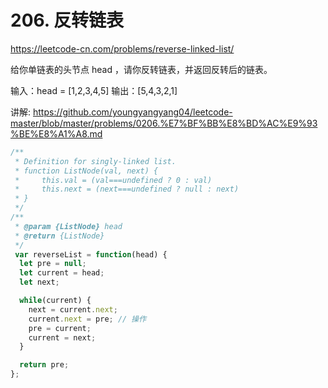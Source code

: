 # 206. 反转链表

https://leetcode-cn.com/problems/reverse-linked-list/

给你单链表的头节点 head ，请你反转链表，并返回反转后的链表。

输入：head = [1,2,3,4,5]
输出：[5,4,3,2,1]

讲解:
https://github.com/youngyangyang04/leetcode-master/blob/master/problems/0206.%E7%BF%BB%E8%BD%AC%E9%93%BE%E8%A1%A8.md

```js
/**
 * Definition for singly-linked list.
 * function ListNode(val, next) {
 *     this.val = (val===undefined ? 0 : val)
 *     this.next = (next===undefined ? null : next)
 * }
 */
/**
 * @param {ListNode} head
 * @return {ListNode}
 */
 var reverseList = function(head) {
  let pre = null;
  let current = head;
  let next;

  while(current) {
    next = current.next;
    current.next = pre; // 操作
    pre = current;
    current = next;
  }

  return pre;
};
```
